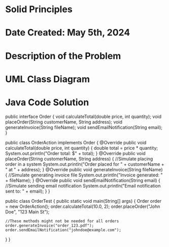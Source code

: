 # Solid Principles

# Date Created: May 5th, 2024

# Description of the Problem


# UML Class Diagram




# Java Code Solution




public interface Order
{
  void calculateTotal(double price, int quantity);
  void placeOrder(String customerName, String address);
  void generateInvoice(String fileName);
  void sendEmailNotification(String email);
}

public class OrderAction implements Order
{
  @Override
  public void calculateTotal(double price, int quantity)
  {
    double total = price * quantity;
    System.out.println("Order total: $" + total);
  }
  @Override
  public void placeOrder(String customerName, String address)
  {
    //Simulate placing order in a system
    System.out.println("Order placed for " + customerName + " at " + address);
  }
  @Override
  public void generateInvoice(String fileName)
  {
    //Simulate generating invoice file
    System.out.println("Invoice generated: " + fileName);
  }
  @Override
  public void sendEmailNotification(String email)
  {
    //Simulate sending email notification
    System.out.println("Email notification sent to: " + email);
  }
}

public class OrderTest
{
  public static void main(String[] args)
  {
    Order order = new OrderAction();
    order.calculateTotal(10.0, 2);
    order.placeOrder("John Doe", "123 Main St");

    //These methods might not be needed for all orders
    order.generateInvoice("order_123.pdf");
    order.sendEmailNotification("johndoe@example.com");
  }
}
